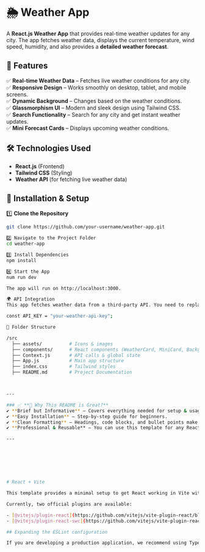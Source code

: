 
# 🌦️ Weather App

A **React.js Weather App** that provides real-time weather updates for any city. The app fetches weather data, displays the current temperature, wind speed, humidity, and also provides a **detailed weather forecast**. 

## 🚀 Features

✅ **Real-time Weather Data** – Fetches live weather conditions for any city.  
✅ **Responsive Design** – Works smoothly on desktop, tablet, and mobile screens.  
✅ **Dynamic Background** – Changes based on the weather conditions.  
✅ **Glassmorphism UI** – Modern and sleek design using Tailwind CSS.  
✅ **Search Functionality** – Search for any city and get instant weather updates.  
✅ **Mini Forecast Cards** – Displays upcoming weather conditions.  

## 🛠️ Technologies Used

- **React.js** (Frontend)  
- **Tailwind CSS** (Styling)  
- **Weather API** (for fetching live weather data)  

## 📌 Installation & Setup

1️⃣ **Clone the Repository**
```sh
git clone https://github.com/your-username/weather-app.git

2️⃣ Navigate to the Project Folder
cd weather-app

3️⃣ Install Dependencies
npm install

4️⃣ Start the App
num run dev

The app will run on http://localhost:3000.

🌍 API Integration
This app fetches weather data from a third-party API. You need to replace API_KEY in the Context.js file with your actual key.

const API_KEY = "your-weather-api-key";

📌 Folder Structure

/src
  ├── assets/          # Icons & images
  ├── components/      # React components (WeatherCard, MiniCard, BackgroundLayout)
  ├── Context.js       # API calls & global state
  ├── App.js           # Main app structure
  ├── index.css        # Tailwind styles
  ├── README.md        # Project Documentation



---

### ✅ **🔹 Why This README is Great?**
✔ **Brief but Informative** – Covers everything needed for setup & usage.  
✔ **Easy Installation** – Step-by-step guide for beginners.  
✔ **Clean Formatting** – Headings, code blocks, and bullet points make it readable.  
✔ **Professional & Reusable** – You can use this template for any React project.  

---







# React + Vite

This template provides a minimal setup to get React working in Vite with HMR and some ESLint rules.

Currently, two official plugins are available:

- [@vitejs/plugin-react](https://github.com/vitejs/vite-plugin-react/blob/main/packages/plugin-react/README.md) uses [Babel](https://babeljs.io/) for Fast Refresh
- [@vitejs/plugin-react-swc](https://github.com/vitejs/vite-plugin-react-swc) uses [SWC](https://swc.rs/) for Fast Refresh

## Expanding the ESLint configuration

If you are developing a production application, we recommend using TypeScript and enable type-aware lint rules. Check out the [TS template](https://github.com/vitejs/vite/tree/main/packages/create-vite/template-react-ts) to integrate TypeScript and [`typescript-eslint`](https://typescript-eslint.io) in your project.
